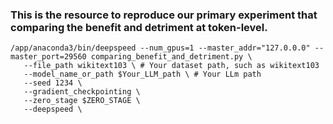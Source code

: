 ### This is the resource to reproduce our primary experiment that comparing the benefit and detriment at token-level.

```
/app/anaconda3/bin/deepspeed --num_gpus=1 --master_addr="127.0.0.0" --master_port=29560 comparing_benefit_and_detriment.py \
   --file_path wikitext103 \ # Your dataset path, such as wikitext103
   --model_name_or_path $Your_LLM_path \ # Your LLm path
   --seed 1234 \
   --gradient_checkpointing \
   --zero_stage $ZERO_STAGE \
   --deepspeed \ 
```